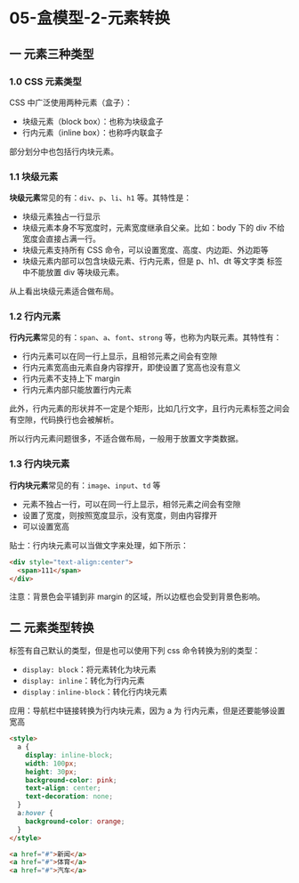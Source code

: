 # 05-盒模型-2-元素转换

## 一 元素三种类型

### 1.0 CSS 元素类型

CSS 中广泛使用两种元素（盒子）：

- 块级元素（block box）：也称为块级盒子
- 行内元素（inline box）：也称呼内联盒子

部分划分中也包括行内块元素。

### 1.1 块级元素

**块级元素**常见的有：`div`、`p`、`li`、`h1` 等。其特性是：

- 块级元素独占一行显示
- 块级元素本身不写宽度时，元素宽度继承自父亲。比如：body 下的 div 不给宽度会直接占满一行。
- 块级元素支持所有 CSS 命令，可以设置宽度、高度、内边距、外边距等
- 块级元素内部可以包含块级元素、行内元素，但是 p、h1、dt 等文字类 标签中不能放置 div 等块级元素。

从上看出块级元素适合做布局。

### 1.2 行内元素

**行内元素**常见的有：`span`、`a`、`font`、`strong` 等，也称为内联元素。其特性有：

- 行内元素可以在同一行上显示，且相邻元素之间会有空隙
- 行内元素宽高由元素自身内容撑开，即使设置了宽高也没有意义
- 行内元素不支持上下 margin
- 行内元素内部只能放置行内元素

此外，行内元素的形状并不一定是个矩形，比如几行文字，且行内元素标签之间会有空隙，代码换行也会被解析。

所以行内元素问题很多，不适合做布局，一般用于放置文字类数据。

### 1.3 行内块元素

**行内块元素**常见的有：`image`、`input`、`td` 等

- 元素不独占一行，可以在同一行上显示，相邻元素之间会有空隙
- 设置了宽度，则按照宽度显示，没有宽度，则由内容撑开
- 可以设置宽高

贴士：行内块元素可以当做文字来处理，如下所示：

```html
<div style="text-align:center">
  <span>111</span>
</div>
```

注意：背景色会平铺到非 margin 的区域，所以边框也会受到背景色影响。

## 二 元素类型转换

标签有自己默认的类型，但是也可以使用下列 css 命令转换为别的类型：

- `display: block`：将元素转化为块元素
- `display: inline`：转化为行内元素
- `display：inline-block`：转化行内块元素

应用：导航栏中链接转换为行内块元素，因为 a 为 行内元素，但是还要能够设置宽高

```html
<style>
  a {
    display: inline-block;
    width: 100px;
    height: 30px;
    background-color: pink;
    text-align: center;
    text-decoration: none;
  }
  a:hover {
    background-color: orange;
  }
</style>

<a href="#">新闻</a>
<a href="#">体育</a>
<a href="#">汽车</a>
```
